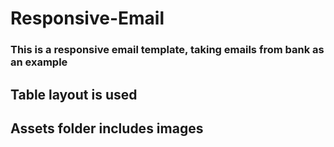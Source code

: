 # Responsive-Email
### This is a responsive email template, taking emails from bank as an example
## Table layout is used
## Assets folder includes images

